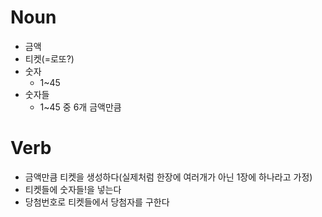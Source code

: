 # Noun
- 금액
- 티켓(=로또?)
- 숫자
    - 1~45
- 숫자들
    - 1~45 중 6개 금액만큼

# Verb
- 금액만큼 티켓을 생성하다(실제처럼 한장에 여러개가 아닌 1장에 하나라고 가정)
- 티켓들에 숫자들!을 넣는다
- 당첨번호로 티켓들에서 당첨자를 구한다